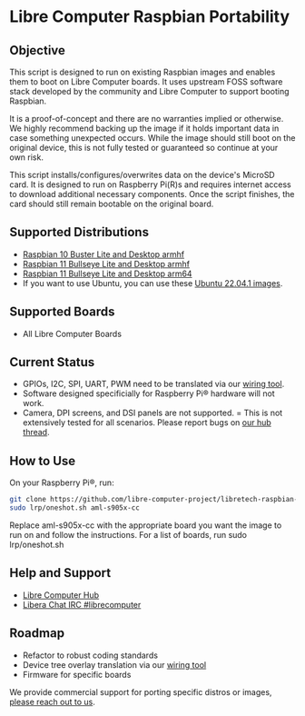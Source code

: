 # Libre Computer Raspbian Portability
## Objective
This script is designed to run on existing Raspbian images and enables them
to boot on Libre Computer boards. It uses upstream FOSS software stack
developed by the community and Libre Computer to support booting Raspbian.

It is a proof-of-concept and there are no warranties implied or otherwise.
We highly recommend backing up the image if it holds important data in case
something unexpected occurs. While the image should still boot on the original
device, this is not fully tested or guaranteed so continue at your own risk.

This script installs/configures/overwrites data on the device's MicroSD card.
It is designed to run on Raspberry Pi(R)s and requires internet access to 
download additional necessary components. Once the script finishes, the card
should still remain bootable on the original board.

## Supported Distributions
- [Raspbian 10 Buster Lite and Desktop armhf](https://www.raspberrypi.com/software/operating-systems/#raspberry-pi-os-legacy)
- [Raspbian 11 Bullseye Lite and Desktop armhf](https://www.raspberrypi.com/software/operating-systems/#raspberry-pi-os-32-bit)
- [Raspbian 11 Bullseye Lite and Desktop arm64](https://www.raspberrypi.com/software/operating-systems/#raspberry-pi-os-64-bit)
- If you want to use Ubuntu, you can use these [Ubuntu 22.04.1 images](http://distro.libre.computer/ci/ubuntu/22.04/).

## Supported Boards
- All Libre Computer Boards

## Current Status
- GPIOs, I2C, SPI, UART, PWM need to be translated via our [wiring tool](https://github.com/libre-computer-project/libretech-wiring-tool.git).
- Software designed specificially for Raspberry Pi&reg; hardware will not work.
- Camera, DPI screens, and DSI panels are not supported.
= This is not extensively tested for all scenarios. Please report bugs on [our hub thread](https://hub.libre.computer/t/feedback-for-raspbian-portability/32).

## How to Use
On your Raspberry Pi:registered:, run:
```bash
git clone https://github.com/libre-computer-project/libretech-raspbian-portability.git lrp
sudo lrp/oneshot.sh aml-s905x-cc
```
Replace aml-s905x-cc with the appropriate board you want the image to run on and follow the instructions.
For a list of boards, run sudo lrp/oneshot.sh

## Help and Support
- [Libre Computer Hub](https://hub.libre.computer/t/feedback-for-raspbian-portability/32)
- [Libera Chat IRC #librecomputer](https://web.libera.chat/#librecomputer)

## Roadmap
- Refactor to robust coding standards
- Device tree overlay translation via our [wiring tool](https://github.com/libre-computer-project/libretech-wiring-tool.git)
- Firmware for specific boards

We provide commercial support for porting specific distros or images, [please reach out to us](https://libre.computer/#contact).
